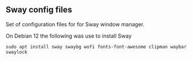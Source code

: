 ## Sway config files

Set of configuration files for for Sway window manager.

On Debian 12 the following was use to install Sway

```
sudo apt install sway swaybg wofi fonts-font-awesome clipman waybar swaylock
```